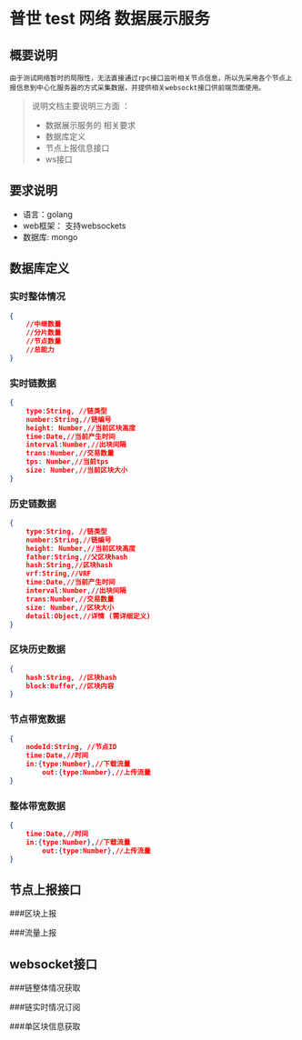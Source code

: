 # 普世 test 网络 数据展示服务 

## 概要说明
	由于测试网络暂时的局限性，无法直接通过rpc接口监听相关节点信息，所以先采用各个节点上报信息到中心化服务器的方式采集数据，并提供相关websockt接口供前端页面使用。
	
>说明文档主要说明三方面 ：
>
>- 数据展示服务的 相关要求
>- 数据库定义
>- 节点上报信息接口
>- ws接口
	
## 要求说明
- 语言：golang
- web框架：  支持websockets
- 数据库: mongo
	
## 数据库定义

### 实时整体情况

```json
{
	//中继数量
	//分片数量
	//节点数量
	//总能力
}
```

### 实时链数据

```json
{
	type:String, //链类型 
	number:String,//链编号
	height: Number,//当前区块高度
	time:Date,//当前产生时间
	interval:Number,//出块间隔
	trans:Number,//交易数量
	tps: Number,//当前tps
	size: Number,//当前区块大小
}
```

### 历史链数据

```json
{
	type:String, //链类型 
	number:String,//链编号
	height: Number,//当前区块高度
	father:String,//父区块hash
	hash:String,//区块hash
	vrf:String,//VRF
	time:Date,//当前产生时间
	interval:Number,//出块间隔
	trans:Number,//交易数量
	size: Number,//区块大小
	detail:Object,//详情 (需详细定义)
}
```

### 区块历史数据

```json
{
	hash:String, //区块hash
	block:Buffer,//区块内容
}
```

### 节点带宽数据

```json
{
	nodeId:String, //节点ID
	time:Date,//时间
	in:{type:Number},//下载流量
    	out:{type:Number},//上传流量
}
```

### 整体带宽数据

```json
{
	time:Date,//时间
	in:{type:Number},//下载流量
    	out:{type:Number},//上传流量
}
```

## 节点上报接口

###区块上报

###流量上报


## websocket接口

###链整体情况获取

###链实时情况订阅

###单区块信息获取
